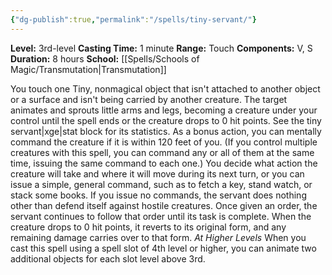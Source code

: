 ```yaml
---
{"dg-publish":true,"permalink":"/spells/tiny-servant/"}
---
```


**Level:** 3rd-level
**Casting Time:** 1 minute
**Range:** Touch
**Components:** V, S
**Duration:** 8 hours
**School:** [[Spells/Schools of Magic/Transmutation\|Transmutation]]

You touch one Tiny, nonmagical object that isn't attached to another object or a surface and isn't being carried by another creature. The target animates and sprouts little arms and legs, becoming a creature under your control until the spell ends or the creature drops to 0 hit points. See the tiny servant|xge|stat block for its statistics.
As a bonus action, you can mentally command the creature if it is within 120 feet of you. (If you control multiple creatures with this spell, you can command any or all of them at the same time, issuing the same command to each one.) You decide what action the creature will take and where it will move during its next turn, or you can issue a simple, general command, such as to fetch a key, stand watch, or stack some books. If you issue no commands, the servant does nothing other than defend itself against hostile creatures. Once given an order, the servant continues to follow that order until its task is complete.
When the creature drops to 0 hit points, it reverts to its original form, and any remaining damage carries over to that form.
_At Higher Levels_
When you cast this spell using a spell slot of 4th level or higher, you can animate two additional objects for each slot level above 3rd.